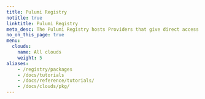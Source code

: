 ```yaml
---
title: Pulumi Registry
notitle: true
linktitle: Pulumi Registry
meta_desc: The Pulumi Registry hosts Providers that give direct access to all of a cloud provider’s resources and Components for common cloud architectures.
no_on_this_page: true
menu:
  clouds:
    name: All clouds
    weight: 5
aliases:
    - /registry/packages
    - /docs/tutorials
    - /docs/reference/tutorials/
    - /docs/clouds/pkg/
---
```

